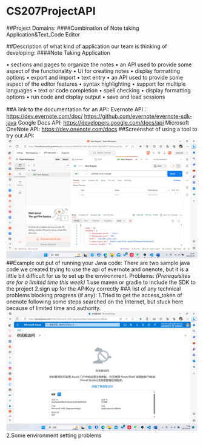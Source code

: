 # CS207ProjectAPI

##Project Domains: 
####Combination of Note taking Application&Text_Code Editor

##Description of what kind of application our team is thinking of developing:
####Note Taking Application

•  sections and pages to organize the notes
•	an API used to provide some aspect of the functionality
•	UI for creating notes
•	display formatting options
•	export and import
•	text entry
•	an API used to provide some aspect of the editor features
•	syntax highlighting
•	support for multiple languages
•	text or code completion
•	spell checking
•	display formatting options
•	run code and display output
•	save and load sessions

##A link to the documentation for an API:
Evernote API：
https://dev.evernote.com/doc/
https://github.com/evernote/evernote-sdk-java
Google Docs API:
https://developers.google.com/docs/api
Microsoft OneNote API:
https://dev.onenote.com/docs
##Screenshot of using a tool to try out API:
![Alt text](image.png)
##Example out put of running your Java code:
 There are two sample java code we created trying to use the api of evernote and onenote, but it is a little bit difficult for us to set up the environment.
 Problems:
 *(Prerequisites are for a limited time this week)*
 1.use maven or gradle to include the SDK to the project 
 2.sign up for the APIKey correctly
##A list of any technical problems blocking progress (if any):
1.Tried to get the access_token of onenote following some steps searched on the Internet, but stuck here because of limited time and authority.
![Alt text](image-1.png)
2.Some environment setting problems
